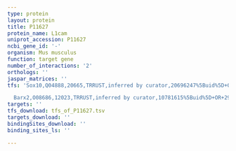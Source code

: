 ```yaml
---
type: protein
layout: protein
title: P11627
protein_name: L1cam
uniprot_accession: P11627
ncbi_gene_id: '-'
organism: Mus musculus
function: target gene
number_of_interactions: '2'
orthologs: ''
jaspar_matrices: ''
tfs: 'Sox10,Q04888,20665,TRRUST,inferred by curator,20696247%5Buid%5D+OR+29087512%5Buid%5D,Yes

  Barx2,O08686,12023,TRRUST,inferred by curator,10781615%5Buid%5D+OR+29087512%5Buid%5D+OR+9122247%5Buid%5D,Yes'
targets: ''
tfs_download: tfs_of_P11627.tsv
targets_download: ''
bindingSites_download: ''
binding_sites_ls: ''

---
```

